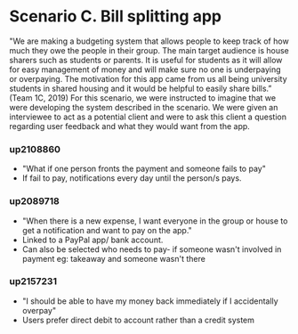 # Scenario C. Bill splitting app

"We are making a budgeting system that allows people to keep track of how much they owe the people in their group. The main target audience is house sharers such as students or parents. It is useful for students as it will allow for easy management of money and will make sure no one is underpaying or overpaying. The motivation for this app came from us all being university students in shared housing and it would be helpful to easily share bills.” (Team 1C, 2019)
For this scenario, we were instructed to imagine that we were developing the system described in the scenario. We were given an interviewee to act as a potential client and were to ask this client a question regarding user feedback and what they would want from the app.

### up2108860
- "What if one person fronts the payment and someone fails to pay"
- If fail to pay, notifications every day until the person/s pays.

### up2089718
- "When there is a new expense, I want everyone in the group or house to get a notification and want to pay on the app."
- Linked to a PayPal app/ bank account.
- Can also be selected who needs to pay- if someone wasn't involved in payment eg: takeaway and someone wasn't there

### up2157231
- "I should be able to have my money back immediately if I accidentally overpay"
- Users prefer direct debit to account rather than a credit system 


